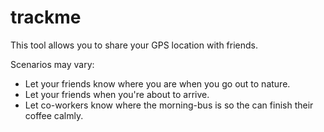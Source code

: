 # trackme
This tool allows you to share your GPS location with friends.

Scenarios may vary:
- Let your friends know where you are when you go out to nature.
- Let your friends when you're about to arrive.
- Let co-workers know where the morning-bus is so the can finish their coffee calmly.

